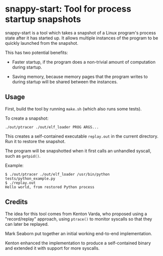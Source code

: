 
# snappy-start: Tool for process startup snapshots

snappy-start is a tool which takes a snapshot of a Linux program's process
state after it has started up.  It allows multiple instances of the program
to be quickly launched from the snapshot.

This has two potential benefits:

* Faster startup, if the program does a non-trivial amount of computation
  during startup.

* Saving memory, because memory pages that the program writes to during
  startup will be shared between the instances.


## Usage

First, build the tool by running `make.sh` (which also runs some tests).

To create a snapshot:

```
./out/ptracer ./out/elf_loader PROG ARGS...
```

This creates a self-contained executable `replay.out` in the current
directory. Run it to restore the snapshot.

The program will be snapshotted when it first calls an unhandled
syscall, such as `getpid()`.

Example:

```
$ ./out/ptracer ./out/elf_loader /usr/bin/python tests/python_example.py
$ ./replay.out
Hello world, from restored Python process
```


## Credits

The idea for this tool comes from Kenton Varda, who proposed using a
"record/replay" approach, using `ptrace()` to monitor syscalls so that
they can later be replayed.

Mark Seaborn put together an initial working end-to-end implementation.

Kenton enhanced the implementation to produce a self-contained binary
and extended it with support for more syscalls.

